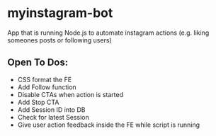 # myinstagram-bot
App that is running Node.js to automate instagram actions (e.g. liking someones posts or following users)


## Open To Dos:
- CSS format the FE
- Add Follow function 
- Disable CTAs when action is started
- Add Stop CTA 
- Add Session ID into DB 
- Check for latest Session 
- Give user action feedback inside the FE while script is running 
